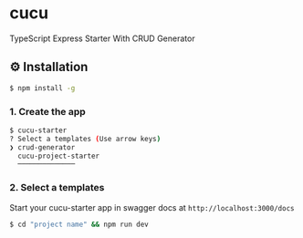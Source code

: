 # cucu
TypeScript Express Starter With CRUD Generator

## ⚙️ Installation

```sh
$ npm install -g
```

### 1. Create the app

```bash
$ cucu-starter
? Select a templates (Use arrow keys)
❯ crud-generator 
  cucu-project-starter 
  ──────────────
```

### 2. Select a templates 

Start your cucu-starter app in swagger docs at `http://localhost:3000/docs`

```bash
$ cd "project name" && npm run dev
```
